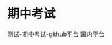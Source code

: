 # 期中考试

[测试-期中考试-github平台](https://github.com/SCUBioGuide/SCUBioGuide/blob/main/大一/微积分/考试试题/期中考试.pdf) [国内平台](todo.com)
